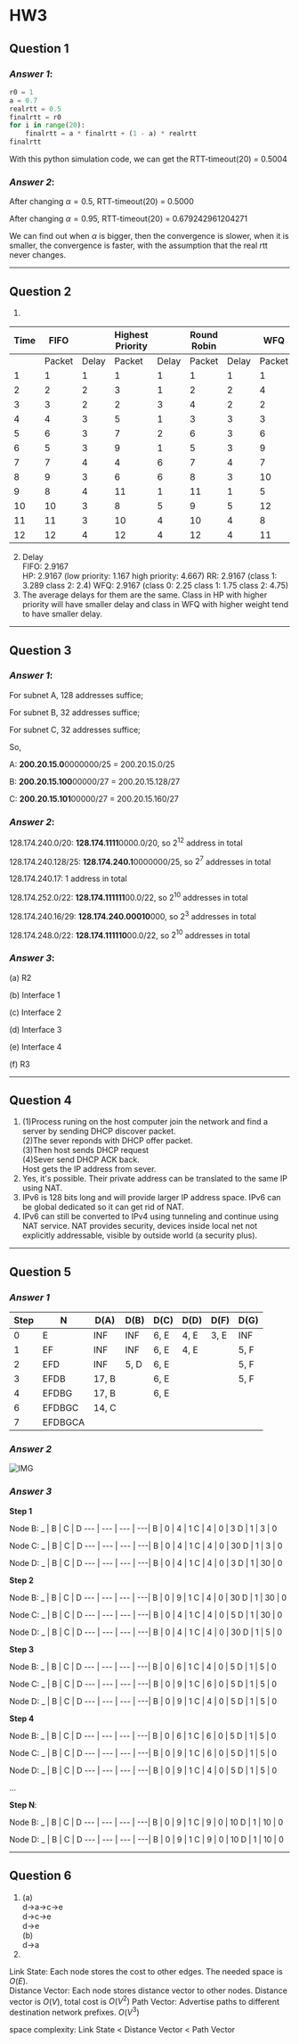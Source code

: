 # HW3

## Question 1
### *Answer 1*: 

``` python
r0 = 1
a = 0.7
realrtt = 0.5
finalrtt = r0
for i in range(20):
    finalrtt = a * finalrtt + (1 - a) * realrtt
finalrtt
```
With this python simulation code, we can get the RTT-timeout(20) = 0.5004
    
### *Answer 2*: 

After changing $\alpha = 0.5$, RTT-timeout(20) = 0.5000

After changing $\alpha = 0.95$, RTT-timeout(20) = 0.679242961204271

We can find out when $\alpha$ is bigger, then the convergence is slower, when it is smaller, the convergence is faster, with the assumption that the real rtt never changes.

---
## Question 2
1. 

|Time| FIFO|| Highest Priority || Round Robin ||WFQ ||
|--|--|--|--|--|--|--|--|--|
||Packet|Delay|Packet|Delay|Packet|Delay|Packet|Delay|
|1|1|1|1|1|1|1|1|1|
|2|2|2     |3|1   |2|2  |   4| 1|
|3|3|2     |2|3   |4|2  |    2| 3|
|4|4|3     |5|1   |3|3  |    3| 3|
|5|6|3     |7|2   |6|3  |   6|3|
|6|5|3     |9|1   |5|3  |   9|1|
|7|7|4     |4|6   |7|4  |    7|4|
|8|9|3     |6|6   |8|3  |    10|1|
|9|8|4     |11|1  |11|1 |   5|6|
|10|10|3   |8|5   |9|5  |   12|2|
|11|11|3   |10|4  |10|4 |   8|6|
|12|12|4   |12|4  |12|4 |  11|4|


2. Delay    
    FIFO: 2.9167  
    HP: 2.9167  (low priority: 1.167 high priority: 4.667)
    RR: 2.9167  (class 1: 3.289 class 2: 2.4)
    WFQ: 2.9167 (class 0: 2.25 class 1: 1.75 class 2: 4.75)
3. The average delays for them are the same. 
Class in HP with higher priority will have smaller delay and class in WFQ with higher weight tend to have smaller delay. 
---
## Question 3
### *Answer 1*: 

For subnet A, 128 addresses suffice;

For subnet B, 32 addresses suffice;

For subnet C, 32 addresses suffice; 

So, 

A: **200.20.15.0**0000000/25 = 200.20.15.0/25

B: **200.20.15.100**00000/27 = 200.20.15.128/27

C: **200.20.15.101**00000/27 = 200.20.15.160/27

### *Answer 2*: 

128.174.240.0/20: **128.174.1111**0000.0/20, so $2^{12}$ address in total

128.174.240.128/25: **128.174.240.1**0000000/25, so $2^{7}$ addresses in total

128.174.240.17: 1 address in total

128.174.252.0/22: **128.174.111111**00.0/22, so $2^{10}$ addresses in total

128.174.240.16/29: **128.174.240.00010**000, so $2^3$ addresses in total

128.174.248.0/22: **128.174.111110**00.0/22, so $2^{10}$ addresses in total

### *Answer 3*: 

(a) R2

(b) Interface 1

(c) Interface 2

(d) Interface 3

(e) Interface 4

(f) R3

---
## Question 4
1. (1)Process runing on the host computer join the network and find a server by sending DHCP discover packet.   
(2)The sever reponds with DHCP offer packet.    
(3)Then host sends DHCP request     
(4)Sever send DHCP ACK back.        
Host gets the IP address from sever.  
2. Yes, it's possible. Their private address can be translated to the same IP using NAT.    
3. IPv6 is 128 bits long and will provide larger IP address space. IPv6 can be global dedicated so it can get rid of NAT. 
4. IPv6 can still be converted to IPv4 using tunneling and continue using NAT service. NAT provides security, devices inside local net not explicitly addressable, visible by outside world (a security plus). 





---

## Question 5

### *Answer 1*

Step | N | D(A) | D(B) | D(C) | D(D) | D(F) | D(G)
--- | ---| ---| ---| ---| ---| ---| ---| 
0   | E | INF | INF | 6, E| 4, E|3, E | INF
1   | EF | INF | INF | 6, E | 4, E | | 5, F
2   | EFD| INF | 5, D | 6, E | | | 5, F
3   | EFDB| 17, B| | 6, E| | | 5, F
4   | EFDBG| 17, B | | 6, E| | | 
6   | EFDBGC | 14, C | | | | |
7   | EFDBGCA | | | | | |

### *Answer 2*

![IMG](img/HW3_5.png)

### *Answer 3*
**Step 1**

Node B:
_ | B | C | D
--- | --- | --- | ---|
B | 0 | 4 | 1
C | 4 | 0 | 3
D | 1 | 3 | 0

Node C:
_ | B | C | D
--- | --- | --- | ---|
B | 0 | 4 | 1
C | 4 | 0 | 30
D | 1 | 3 | 0


Node D:
_ | B | C | D
--- | --- | --- | ---|
B | 0 | 4 | 1
C | 4 | 0 | 3
D | 1 | 30 | 0

**Step 2**

Node B:
_ | B | C | D
--- | --- | --- | ---|
B | 0 | 9 | 1
C | 4 | 0 | 30
D | 1 | 30 | 0

Node C:
_ | B | C | D
--- | --- | --- | ---|
B | 0 | 4 | 1
C | 4 | 0 | 5
D | 1 | 30 | 0


Node D:
_ | B | C | D
--- | --- | --- | ---|
B | 0 | 4 | 1
C | 4 | 0 | 30
D | 1 | 5 | 0

**Step 3**

Node B:
_ | B | C | D
--- | --- | --- | ---|
B | 0 | 6 | 1
C | 4 | 0 | 5
D | 1 | 5 | 0

Node C:
_ | B | C | D
--- | --- | --- | ---|
B | 0 | 9 | 1
C | 6 | 0 | 5
D | 1 | 5 | 0


Node D:
_ | B | C | D
--- | --- | --- | ---|
B | 0 | 9 | 1
C | 4 | 0 | 5
D | 1 | 5 | 0

**Step 4**

Node B:
_ | B | C | D
--- | --- | --- | ---|
B | 0 | 6 | 1
C | 6 | 0 | 5
D | 1 | 5 | 0

Node C:
_ | B | C | D
--- | --- | --- | ---|
B | 0 | 9 | 1
C | 6 | 0 | 5
D | 1 | 5 | 0


Node D:
_ | B | C | D
--- | --- | --- | ---|
B | 0 | 9 | 1
C | 4 | 0 | 5
D | 1 | 5 | 0

...

**Step N**:

Node B:
_ | B | C | D
--- | --- | --- | ---|
B | 0 | 9 | 1
C | 9 | 0 | 10
D | 1 | 10 | 0


Node D:
_ | B | C | D
--- | --- | --- | ---|
B | 0 | 9 | 1
C | 9 | 0 | 10
D | 1 | 10 | 0


---
## Question 6
1.  
    (a)   
        d->a->c->e    
        d->c->e     
        d->e    
    (b)     
        d->a
2.  
Link State: Each node stores the cost to other edges. The needed space is $O(E)$.   
Distance Vector: Each node stores distance vector to other nodes. Distance vector is $O(V)$, total cost is $O(V^2)$
Path Vector: Advertise paths to different destination network prefixes. 
$O(V^3)$

space complexity: Link State < Distance Vector < Path Vector





